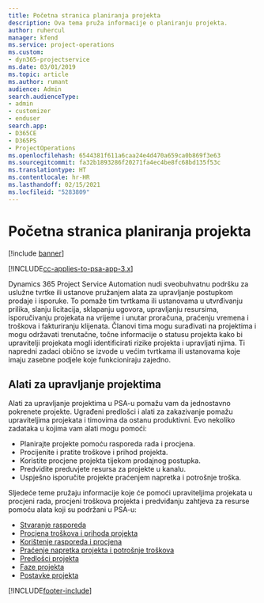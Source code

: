 ```yaml
---
title: Početna stranica planiranja projekta
description: Ova tema pruža informacije o planiranju projekta.
author: ruhercul
manager: kfend
ms.service: project-operations
ms.custom:
- dyn365-projectservice
ms.date: 03/01/2019
ms.topic: article
ms.author: rumant
audience: Admin
search.audienceType:
- admin
- customizer
- enduser
search.app:
- D365CE
- D365PS
- ProjectOperations
ms.openlocfilehash: 6544381f611a6caa24e4d470a659ca0b869f3e63
ms.sourcegitcommit: fa32b1893286f20271fa4ec4be8fc68bd135f53c
ms.translationtype: HT
ms.contentlocale: hr-HR
ms.lasthandoff: 02/15/2021
ms.locfileid: "5283809"
---
```

# <a name="project-planning-home-page"></a>Početna stranica planiranja projekta

[!include [banner](../includes/psa-now-project-operations.md)]

[!INCLUDE[cc-applies-to-psa-app-3.x](../includes/cc-applies-to-psa-app-3x.md)]

Dynamics 365 Project Service Automation nudi sveobuhvatnu podršku za uslužne tvrtke ili ustanove pružanjem alata za upravljanje postupkom prodaje i isporuke. To pomaže tim tvrtkama ili ustanovama u utvrđivanju prilika, slanju licitacija, sklapanju ugovora, upravljanju resursima, isporučivanju projekata na vrijeme i unutar proračuna, praćenju vremena i troškova i fakturiranju klijenata. Članovi tima mogu surađivati na projektima i mogu održavati trenutačne, točne informacije o statusu projekta kako bi upravitelji projekata mogli identificirati rizike projekta i upravljati njima. Ti napredni zadaci obično se izvode u većim tvrtkama ili ustanovama koje imaju zasebne podjele koje funkcioniraju zajedno.

## <a name="project-management-tools"></a>Alati za upravljanje projektima

Alati za upravljanje projektima u PSA-u pomažu vam da jednostavno pokrenete projekte. Ugrađeni predlošci i alati za zakazivanje pomažu upraviteljima projekata i timovima da ostanu produktivni. Evo nekoliko zadataka u kojima vam alati mogu pomoći:

- Planirajte projekte pomoću rasporeda rada i procjena.
- Procijenite i pratite troškove i prihod projekta.
- Koristite procjene projekta tijekom prodajnog postupka.
- Predvidite preduvjete resursa za projekte u kanalu.
- Uspješno isporučite projekte praćenjem napretka i potrošnje troška.

Sljedeće teme pružaju informacije koje će pomoći upraviteljima projekata u procjeni rada, procjeni troškova projekta i predviđanju zahtjeva za resurse pomoću alata koji su podržani u PSA-u:

- [Stvaranje rasporeda](project-creating.md)
- [Procjena troškova i prihoda projekta](project-estimating.md)
- [Korištenje rasporeda i procjena](project-leveraging.md)
- [Praćenje napretka projekta i potrošnje troškova](project-tracking.md)
- [Predlošci projekta](project-templates.md)
- [Faze projekta](project-stages.md)
- [Postavke projekta](project-settings.md)


[!INCLUDE[footer-include](../includes/footer-banner.md)]